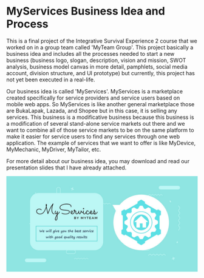 # MyServices Business Idea and Process
This is a final project of the Integrative Survival Experience 2 course that we worked on in a group team called 'MyTeam Group'. This project basically a business idea and includes all the processes needed to start a new business (business logo, slogan, description, vision and mission, SWOT analysis, business model canvas in more detail, pamphlets, social media account, division structure, and UI prototype) but currently, this project has not yet been executed in a real-life. 

Our business idea is called 'MyServices'. MyServices is a marketplace created specifically for service providers and service users based on mobile web apps. So MyServices is like another general marketplace those are BukaLapak, Lazada, and Shopee but in this case, it is selling any services. This business is a modificative business because this business is a modification of several stand-alone service markets out there and we want to combine all of those service markets to be on the same platform to make it easier for service users to find any services through one web application. The example of services that we want to offer is like MyDevice, MyMechanic, MyDriver, MyTailor, etc.

For more detail about our business idea, you may download and read our presentation slides that I have already attached. 

![](14serv.png)
